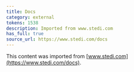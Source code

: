 ```yaml
---
title: Docs
category: external
tokens: 1538
description: Imported from www.stedi.com
has_full: true
source_url: https://www.stedi.com/docs
---
```


This content was imported from [www.stedi.com](https://www.stedi.com/docs).
